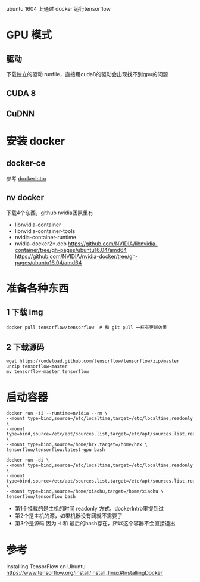 ubuntu 1604 上通过 docker 运行tensorflow

# GPU 模式
## 驱动
下载独立的驱动 runfile，直接用cuda8的驱动会出现找不到gpu的问题

## CUDA 8

## CuDNN


# 安装 docker
## docker-ce 
参考 [dockerIntro](tools/dockerIntro.md)

## nv docker
下载4个东西，github nvidia团队里有
- libnvidia-container
- libnvidia-container-tools
- nvidia-container-runtime
- nvidia-docker2*.deb
<https://github.com/NVIDIA/libnvidia-container/tree/gh-pages/ubuntu16.04/amd64>  
<https://github.com/NVIDIA/nvidia-docker/tree/gh-pages/ubuntu16.04/amd64>

# 准备各种东西
## 1 下载 img
```
docker pull tensorflow/tensorflow  # 和 git pull 一样有更新效果
```
## 2 下载源码
```
wget https://codeload.github.com/tensorflow/tensorflow/zip/master
unzip tensorflow-master
mv tensorflow-master tensorflow
```

# 启动容器
```
docker run -ti --runtime=nvidia --rm \
--mount type=bind,source=/etc/localtime,target=/etc/localtime,readonly \
--mount type=bind,source=/etc/apt/sources.list,target=/etc/apt/sources.list,readonly \
--mount type=bind,source=/home/hzx,target=/home/hzx \
tensorflow/tensorflow:latest-gpu bash

docker run -di \
--mount type=bind,source=/etc/localtime,target=/etc/localtime,readonly \
--mount type=bind,source=/etc/apt/sources.list,target=/etc/apt/sources.list,readonly \
--mount type=bind,source=/home/xiaohu,target=/home/xiaohu \
tensorflow/tensorflow bash
```
- 第1个挂载的是主机的时间 readonly 方式，dockerIntro里提到过
- 第2个是主机的源，如果机器没有网就不需要了
- 第3个是源码
因为 -i 和 最后的bash存在，所以这个容器不会直接退出

# 参考
Installing TensorFlow on Ubuntu  
<https://www.tensorflow.org/install/install_linux#InstallingDocker>  